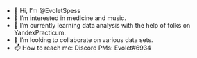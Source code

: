 - 👋 Hi, I’m @EvoletSpess
- 👀 I’m interested in medicine and music.
- 🌱 I’m currently learning data analysis with the help of folks on YandexPracticum.
- 💞️ I’m looking to collaborate on various data sets.
- 📫 How to reach me: Discord PMs: Evolet#6934

<!---
Tefvodo/Tefvodo is a ✨ special ✨ repository because its `README.md` (this file) appears on your GitHub profile.
You can click the Preview link to take a look at your changes.
--->
